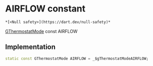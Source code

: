 


# AIRFLOW constant




    *[<Null safety>](https://dart.dev/null-safety)*


[GThermostatMode](../../third_party_yonomi_graphql_schema___generated___schema.docs.schema.gql/GThermostatMode-class.md) const AIRFLOW
  







## Implementation

```dart
static const GThermostatMode AIRFLOW = _$gThermostatModeAIRFLOW;


```







